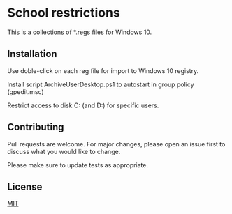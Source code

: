 # School restrictions

This is a collections of *.regs files for Windows 10.

## Installation

Use doble-click on each reg file for import to Windows 10 registry. 

Install script ArchiveUserDesktop.ps1 to autostart in group policy (gpedit.msc) 

Restrict access to disk C: (and D:) for specific users.

## Contributing

Pull requests are welcome. For major changes, please open an issue first
to discuss what you would like to change.

Please make sure to update tests as appropriate.

## License

[MIT](https://choosealicense.com/licenses/mit/)